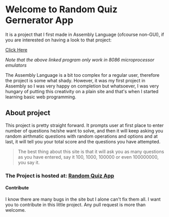 #  Welcome to  Random Quiz Gernerator App

It is a project that I first made in Assembly Language (ofcourse non-GUI), if you are interested on having a look to that project:

[Click Here](https://github.com/labeshsharma/Random-Quiz-Generator-Assembly-Language)

*_Note that the above linked program only work in 8086 microprocessor emulators_*

The Assembly Language is a bit too complex for a regular user, therefore the project is some what shady. However, it was my first project in Assembly so I was very happy on completion but whatsoever, I was very hungary of putting this creativity on a plain site and that's when I started learning basic web programming. 

## About project

This project is pretty straight forward. It prompts user at first place to enter number of questions he/she want to solve, and then it will keep asking you random airthmatic questions with random operations and options and at last, it will tell you your total score and the questions you have attempted.


>The best thing about this site is that it will ask you as many questions as you have entered, say it 100, 1000, 100000 or even 100000000, you say it.

### The Project is hosted at: [Random Quiz App](https://randomquizapp.netlify.app/)

#### Contribute

I know there are many bugs in the site but I alone can't fix them all. I want you to contribute in this little project. Any pull request is more than welcome.
